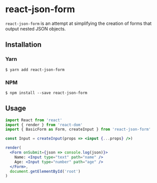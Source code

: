 # react-json-form

`react-json-form` is an attempt at simplifying the creation of forms that output nested JSON objects.

## Installation

### Yarn
```
$ yarn add react-json-form
```

### NPM
```
$ npm install --save react-json-form
```

## Usage

```jsx
import React from 'react'
import { render } from 'react-dom'
import { BasicForm as Form, createInput } from 'react-json-form'

const Input = createInput(props => <input {...props} />)

render(
  <Form onSubmit={json => console.log(json)}>
    Name: <Input type="text" path="name" />
    Age: <Input type="number" path="age" />
  </Form>,
  document.getElementById('root')
)
```

